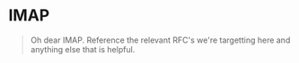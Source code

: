 # IMAP

> Oh dear IMAP. Reference the relevant RFC's we're targetting here and anything
> else that is helpful.
